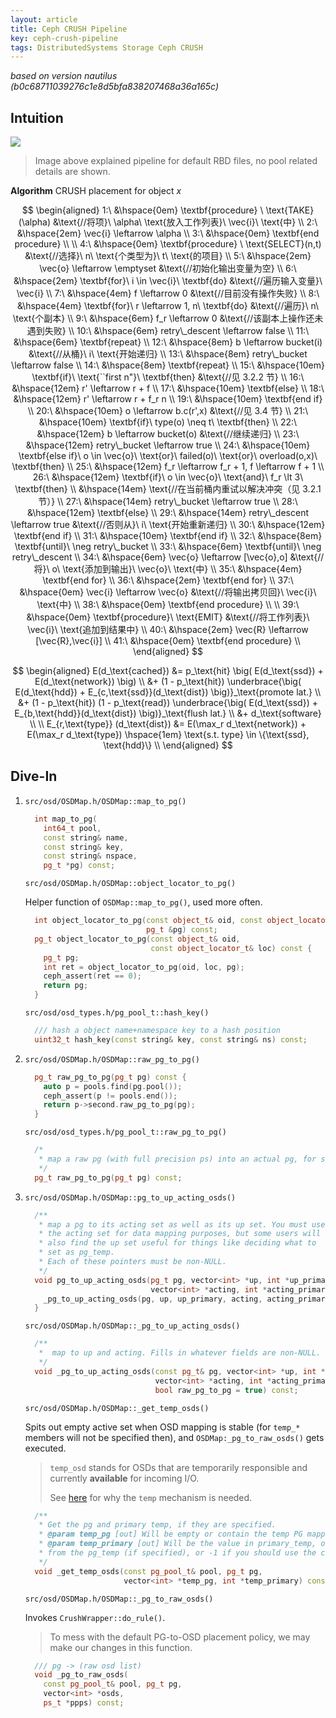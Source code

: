 ```yaml
---
layout: article
title: Ceph CRUSH Pipeline
key: ceph-crush-pipeline
tags: DistributedSystems Storage Ceph CRUSH
---
```


<!-- more -->

_based on version nautilus (b0c68711039276c1e8d5bfa838207468a36a165c)_


## Intuition

![](https://blog-10039692.file.myqcloud.com/1510039997413_2100_1510040043286.jpg)

> Image above explained pipeline for default RBD files, no pool related details are shown.

**Algorithm** CRUSH placement for object $x$

$$
\begin{aligned}
1:\  &\hspace{0em}  \textbf{procedure} \ \text{TAKE}(\alpha) &\text{//将项}\ \alpha\ \text{放入工作列表}\ \vec{i}\ \text{中} \\
2:\  &\hspace{2em}  \vec{i} \leftarrow \alpha \\
3:\  &\hspace{0em}  \textbf{end procedure} \\
\\
4:\  &\hspace{0em}  \textbf{procedure} \ \text{SELECT}(n,t) &\text{//选择}\ n\ \text{个类型为}\ t\ \text{的项目} \\
5:\  &\hspace{2em}  \vec{o} \leftarrow \emptyset &\text{//初始化输出变量为空} \\
6:\  &\hspace{2em}  \textbf{for}\ i \in \vec{i}\ \textbf{do} &\text{//遍历输入变量}\ \vec{i} \\
7:\  &\hspace{4em}  f \leftarrow 0 &\text{//目前没有操作失败} \\
8:\  &\hspace{4em}  \textbf{for}\ r \leftarrow 1, n\ \textbf{do} &\text{//遍历}\ n\ \text{个副本} \\
9:\  &\hspace{6em}  f_r \leftarrow 0 &\text{//该副本上操作还未遇到失败} \\
10:\ &\hspace{6em}  retry\_descent \leftarrow false \\
11:\ &\hspace{6em}  \textbf{repeat} \\
12:\ &\hspace{8em}  b \leftarrow bucket(i) &\text{//从桶}\ i\ \text{开始递归} \\
13:\ &\hspace{8em}  retry\_bucket \leftarrow false \\
14:\ &\hspace{8em}  \textbf{repeat} \\
15:\ &\hspace{10em} \textbf{if}\ \text{``first n"}\ \textbf{then} &\text{//见 3.2.2 节} \\
16:\ &\hspace{12em} r' \leftarrow r + f \\
17:\ &\hspace{10em} \textbf{else} \\
18:\ &\hspace{12em} r' \leftarrow r + f_r n \\
19:\ &\hspace{10em} \textbf{end if} \\
20:\ &\hspace{10em} o \leftarrow b.c(r',x) &\text{//见 3.4 节} \\
21:\ &\hspace{10em} \textbf{if}\ type(o) \neq t\ \textbf{then} \\
22:\ &\hspace{12em} b \leftarrow bucket(o) &\text{//继续递归} \\
23:\ &\hspace{12em} retry\_bucket \leftarrow true \\
24:\ &\hspace{10em} \textbf{else if}\ o \in \vec{o}\ \text{or}\ failed(o)\ \text{or}\ overload(o,x)\ \textbf{then} \\
25:\ &\hspace{12em} f_r \leftarrow f_r + 1, f \leftarrow f + 1 \\
26:\ &\hspace{12em} \textbf{if}\ o \in \vec{o}\ \text{and}\ f_r \lt 3\ \textbf{then} \\
     &\hspace{14em} \text{//在当前桶内重试以解决冲突（见 3.2.1 节）} \\
27:\ &\hspace{14em} retry\_bucket \leftarrow true \\
28:\ &\hspace{12em} \textbf{else} \\
29:\ &\hspace{14em} retry\_descent \leftarrow true &\text{//否则从}\ i\ \text{开始重新递归} \\
30:\ &\hspace{12em} \textbf{end if} \\
31:\ &\hspace{10em} \textbf{end if} \\
32:\ &\hspace{8em}  \textbf{until}\ \neg retry\_bucket \\
33:\ &\hspace{6em}  \textbf{until}\ \neg retry\_descent \\
34:\ &\hspace{6em}  \vec{o} \leftarrow [\vec{o},o] &\text{//将}\ o\ \text{添加到输出}\ \vec{o}\ \text{中} \\
35:\ &\hspace{4em}  \textbf{end for} \\
36:\ &\hspace{2em}  \textbf{end for} \\
37:\ &\hspace{0em}  \vec{i} \leftarrow \vec{o} &\text{//将输出拷贝回}\ \vec{i}\ \text{中} \\
38:\ &\hspace{0em}  \textbf{end procedure} \\
\\
39:\ &\hspace{0em}  \textbf{procedure}\ \text{EMIT} &\text{//将工作列表}\ \vec{i}\ \text{追加到结果中} \\
40:\ &\hspace{2em}  \vec{R} \leftarrow [\vec{R},\vec{i}] \\
41:\ &\hspace{0em}  \textbf{end procedure} \\
\end{aligned}
$$


$$
\begin{aligned}
E(d_\text{cached})
&= p_\text{hit} \big( E(d_\text{ssd}) + E(d_\text{network}) \big) \\
&+ (1 - p_\text{hit}) \underbrace{\big( E(d_\text{hdd}) + E_{c,\text{ssd}}(d_\text{dist}) \big)}_\text{promote lat.} \\
&+ (1 - p_\text{hit}) (1 - p_\text{read}) \underbrace{\big( E(d_\text{ssd}) + E_{b,\text{hdd}}(d_\text{dist}) \big)}_\text{flush lat.} \\
&+ d_\text{software} \\
\\
E_{r,\text{type}} (d_\text{dist})
&= E(\max_r d_\text{network}) + E(\max_r d_\text{type}) \hspace{1em} \text{s.t. type} \in \{\text{ssd}, \text{hdd}\} \\
\end{aligned}
$$

## Dive-In

1.  `src/osd/OSDMap.h/OSDMap::map_to_pg()`

    ```c++
      int map_to_pg(
        int64_t pool,
        const string& name,
        const string& key,
        const string& nspace,
        pg_t *pg) const;
    ```

    `src/osd/OSDMap.h/OSDMap::object_locator_to_pg()`

    Helper function of `OSDMap::map_to_pg()`, used more often.

    ```c++
      int object_locator_to_pg(const object_t& oid, const object_locator_t& loc,
                               pg_t &pg) const;
      pg_t object_locator_to_pg(const object_t& oid,
                                const object_locator_t& loc) const {
        pg_t pg;
        int ret = object_locator_to_pg(oid, loc, pg);
        ceph_assert(ret == 0);
        return pg;
      }
    ```

    `src/osd/osd_types.h/pg_pool_t::hash_key()`

    ```c++
      /// hash a object name+namespace key to a hash position
      uint32_t hash_key(const string& key, const string& ns) const;
    ```

2. `src/osd/OSDMap.h/OSDMap::raw_pg_to_pg()`

    ```c++
      pg_t raw_pg_to_pg(pg_t pg) const {
        auto p = pools.find(pg.pool());
        ceph_assert(p != pools.end());
        return p->second.raw_pg_to_pg(pg);
      }
    ```

   `src/osd/osd_types.h/pg_pool_t::raw_pg_to_pg()`

    ```c++
      /*
       * map a raw pg (with full precision ps) into an actual pg, for storage
       */
      pg_t raw_pg_to_pg(pg_t pg) const;
    ```

3. `src/osd/OSDMap.h/OSDMap::pg_to_up_acting_osds()`

    ```c++
      /**
       * map a pg to its acting set as well as its up set. You must use
       * the acting set for data mapping purposes, but some users will
       * also find the up set useful for things like deciding what to
       * set as pg_temp.
       * Each of these pointers must be non-NULL.
       */
      void pg_to_up_acting_osds(pg_t pg, vector<int> *up, int *up_primary,
                                vector<int> *acting, int *acting_primary) const {
        _pg_to_up_acting_osds(pg, up, up_primary, acting, acting_primary);
      }
    ```

    `src/osd/OSDMap.h/OSDMap::_pg_to_up_acting_osds()`

    ```c++
      /**
       *  map to up and acting. Fills in whatever fields are non-NULL.
       */
      void _pg_to_up_acting_osds(const pg_t& pg, vector<int> *up, int *up_primary,
                                 vector<int> *acting, int *acting_primary,
                                 bool raw_pg_to_pg = true) const;
    ```

    `src/osd/OSDMap.h/OSDMap::_get_temp_osds()`

    Spits out empty active set when OSD mapping is stable (for `temp_*` members
    will not be specified then), and `OSDMap:_pg_to_raw_osds()` gets executed.

    > `temp_osd` stands for OSDs that are temporarily responsible and currently
    > __available__ for incoming I/O.
    >
    > See [here](https://blog.csdn.net/wojiaowugen/article/details/80204121) for
    > why the `temp` mechanism is needed.

    ```c++
      /**
       * Get the pg and primary temp, if they are specified.
       * @param temp_pg [out] Will be empty or contain the temp PG mapping on return
       * @param temp_primary [out] Will be the value in primary_temp, or a value derived
       * from the pg_temp (if specified), or -1 if you should use the calculated (up_)primary.
       */
      void _get_temp_osds(const pg_pool_t& pool, pg_t pg,
                          vector<int> *temp_pg, int *temp_primary) const;
    ```

    `src/osd/OSDMap.h/OSDMap::_pg_to_raw_osds()`

    Invokes `CrushWrapper::do_rule()`.

    > To mess with the default PG-to-OSD placement policy, we may make our
    > changes in this function.

    ```c++
      /// pg -> (raw osd list)
      void _pg_to_raw_osds(
        const pg_pool_t& pool, pg_t pg,
        vector<int> *osds,
        ps_t *ppps) const;
    ```
